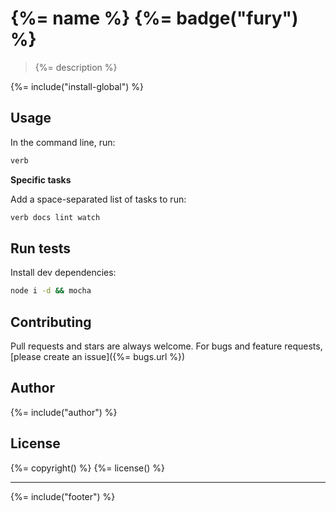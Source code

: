 # {%= name %} {%= badge("fury") %}

> {%= description %}

{%= include("install-global") %}

## Usage

In the command line, run:

```bash
verb
```

**Specific tasks**

Add a space-separated list of tasks to run:

```bash
verb docs lint watch
```

## Run tests

Install dev dependencies:

```bash
node i -d && mocha
```

## Contributing
Pull requests and stars are always welcome. For bugs and feature requests, [please create an issue]({%= bugs.url %})

## Author
{%= include("author") %}

## License
{%= copyright() %}
{%= license() %}

***

{%= include("footer") %}
